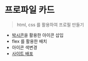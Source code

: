 # 프로파일 카드

> html, css 를 활용하여 프로필 만들기

- [박시콘](https://boxicons.com/)을 활용한 아이콘 삽입
- flex 를 활용한 배치
- 아이콘 색변경
- [사이트 배포](https://KaengEE.github.io/Profile_UI/)
